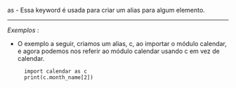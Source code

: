 as - Essa keyword é usada para criar um alias para algum elemento.


---

*Exemplos* :


- O exemplo a seguir, criamos um alias, c, ao importar o módulo calendar, e agora podemos nos
referir ao módulo calendar usando c em vez de calendar.

		import calendar as c
		print(c.month_name[2])

